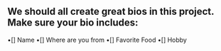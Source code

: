 ## We should all create great bios in this project. Make sure your bio includes:

•[] Name
•[] Where are you from
•[] Favorite Food
•[] Hobby
